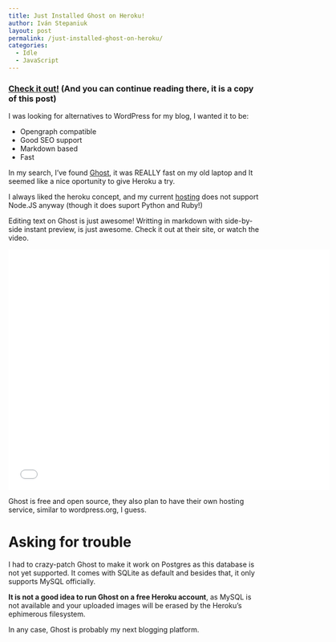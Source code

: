 ```yaml
---
title: Just Installed Ghost on Heroku!
author: Iván Stepaniuk
layout: post
permalink: /just-installed-ghost-on-heroku/
categories:
  - Idle
  - JavaScript
---
```

### <a title="This post Ghost, on Heroku" href="http://istepaniuk.herokuapp.com/just-installed-ghost-on-heroku/" target="_blank">Check it out!</a> (And you can continue reading there, it is a copy of this post)

I was looking for alternatives to WordPress for my blog, I wanted it to be:

  * Opengraph compatible
  * Good SEO support
  * Markdown based
  * Fast

In my search, I&#8217;ve found <a href="http://www.tryghost.org" target="_blank">Ghost</a>, it was REALLY fast on my old laptop and It seemed like a nice oportunity to give Heroku a try.

I always liked the heroku concept, and my current <a href="http://www.quijost.com" target="_blank">hosting</a> does not support Node.JS anyway (though it does suport Python and Ruby!)

Editing text on Ghost is just awesome! Writting in markdown with side-by-side instant preview, is just awesome. Check it out at their site, or watch the video.

<p><iframe src="//www.kickstarter.com/projects/johnonolan/ghost-just-a-blogging-platform/widget/video.html" height="480" width="640" frameborder="0" scrolling="no"></iframe></p>

Ghost is free and open source, they also plan to have their own hosting service, similar to wordpress.org, I guess.



# Asking for trouble

I had to crazy-patch Ghost to make it work on Postgres as this database is not yet supported. It comes with SQLite as default and besides that, it only supports MySQL officially.

**It is not a good idea to run Ghost on a free Heroku account**, as MySQL is not available and your uploaded images will be erased by the Heroku&#8217;s ephimerous filesystem.

In any case, Ghost is probably my next blogging platform.
